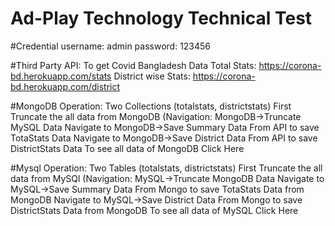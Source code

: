 # Ad-Play Technology Technical Test

#Credential
username: admin
password: 123456

#Third Party API: To get Covid Bangladesh Data
Total Stats: https://corona-bd.herokuapp.com/stats
District wise Stats: https://corona-bd.herokuapp.com/district

#MongoDB Operation:
Two Collections (totalstats, districtstats)
First Truncate the all data from MongoDB (Navigation: MongoDB->Truncate MySQL Data
Navigate to MongoDB->Save Summary Data From API to save TotaStats Data
Navigate to MongoDB->Save District Data From API to save DistrictStats Data
To see all data of MongoDB Click Here

#Mysql Operation:
Two Tables (totalstats, districtstats)
First Truncate the all data from MySQl (Navigation: MySQL->Truncate MongoDB Data
Navigate to MySQL->Save Summary Data From Mongo to save TotaStats Data from MongoDB
Navigate to MySQL->Save District Data From Mongo to save DistrictStats Data from MongoDB
To see all data of MySQL Click Here
